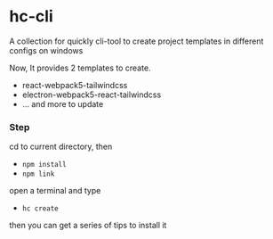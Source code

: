 # hc-cli
A collection for quickly cli-tool to create project templates in different configs on windows

Now, It provides 2 templates to create.

- react-webpack5-tailwindcss
- electron-webpack5-react-tailwindcss
- ... and more to update

### Step

cd to current directory, then
- `npm install`
- `npm link`

open a terminal and type

- `hc create`

then you can get a series of tips to install it
